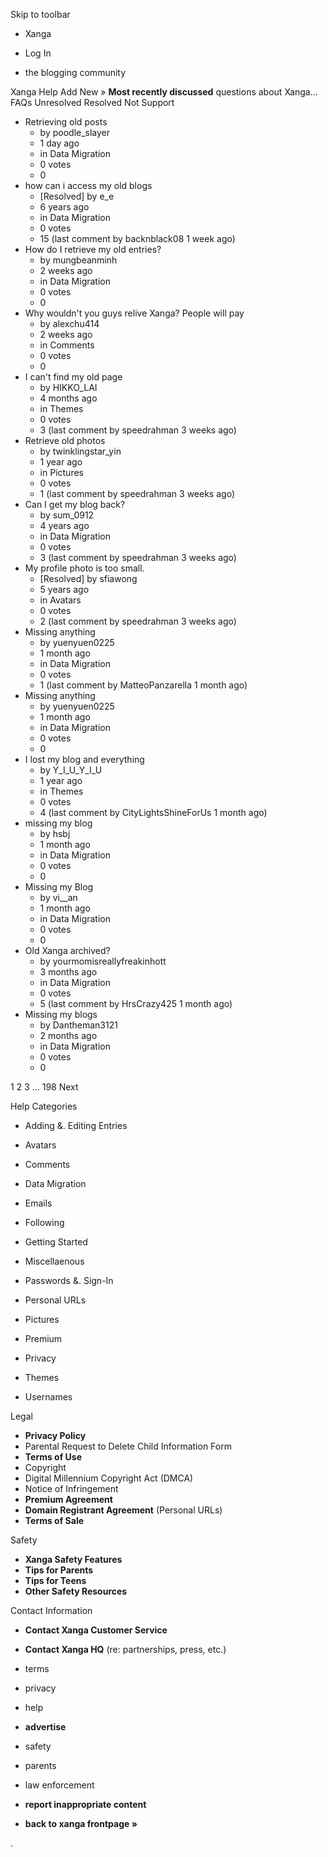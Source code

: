 Skip to toolbar

*   Xanga

*   Log In

*   the blogging community

Xanga Help Add New » **Most recently discussed** questions about Xanga… FAQs Unresolved Resolved Not Support

*   Retrieving old posts
    *   by poodle\_slayer
    *   1 day ago
    *   in Data Migration
    *   0 votes
    *   0
*   how can i access my old blogs
    *   \[Resolved\] by e\_e
    *   6 years ago
    *   in Data Migration
    *   0 votes
    *   15 (last comment by backnblack08 1 week ago)
*   How do I retrieve my old entries?
    *   by mungbeanminh
    *   2 weeks ago
    *   in Data Migration
    *   0 votes
    *   0
*   Why wouldn't you guys relive Xanga? People will pay
    *   by alexchu414
    *   2 weeks ago
    *   in Comments
    *   0 votes
    *   0
*   I can't find my old page
    *   by HIKKO\_LAI
    *   4 months ago
    *   in Themes
    *   0 votes
    *   3 (last comment by speedrahman 3 weeks ago)
*   Retrieve old photos
    *   by twinklingstar\_yin
    *   1 year ago
    *   in Pictures
    *   0 votes
    *   1 (last comment by speedrahman 3 weeks ago)
*   Can I get my blog back?
    *   by sum\_0912
    *   4 years ago
    *   in Data Migration
    *   0 votes
    *   3 (last comment by speedrahman 3 weeks ago)
*   My profile photo is too small.
    *   \[Resolved\] by sfiawong
    *   5 years ago
    *   in Avatars
    *   0 votes
    *   2 (last comment by speedrahman 3 weeks ago)
*   Missing anything
    *   by yuenyuen0225
    *   1 month ago
    *   in Data Migration
    *   0 votes
    *   1 (last comment by MatteoPanzarella 1 month ago)
*   Missing anything
    *   by yuenyuen0225
    *   1 month ago
    *   in Data Migration
    *   0 votes
    *   0
*   I lost my blog and everything
    *   by Y\_I\_U\_Y\_I\_U
    *   1 year ago
    *   in Themes
    *   0 votes
    *   4 (last comment by CityLightsShineForUs 1 month ago)
*   missing my blog
    *   by hsbj
    *   1 month ago
    *   in Data Migration
    *   0 votes
    *   0
*   Missing my Blog
    *   by vi\_\_an
    *   1 month ago
    *   in Data Migration
    *   0 votes
    *   0
*   Old Xanga archived?
    *   by yourmomisreallyfreakinhott
    *   3 months ago
    *   in Data Migration
    *   0 votes
    *   5 (last comment by HrsCrazy425 1 month ago)
*   Missing my blogs
    *   by Dantheman3121
    *   2 months ago
    *   in Data Migration
    *   0 votes
    *   0

1 2 3 ... 198 Next

Help Categories

*   Adding &. Editing Entries
*   Avatars
*   Comments
*   Data Migration
*   Emails
*   Following
*   Getting Started
*   Miscellaenous

*   Passwords &. Sign-In
*   Personal URLs
*   Pictures
*   Premium
*   Privacy
*   Themes
*   Usernames

Legal

*   **Privacy Policy**
*   Parental Request to Delete Child Information Form
*   **Terms of Use**
*   Copyright
*   Digital Millennium Copyright Act (DMCA)
*   Notice of Infringement
*   **Premium Agreement**
*   **Domain Registrant Agreement** (Personal URLs)
*   **Terms of Sale**

Safety

*   **Xanga Safety Features**
*   **Tips for Parents**
*   **Tips for Teens**
*   **Other Safety Resources**

Contact Information

*   **Contact Xanga Customer Service**
*   **Contact Xanga HQ** (re: partnerships, press, etc.)

*   terms
*   privacy
*   help
*   **advertise**

*   safety
*   parents
*   law enforcement
*   **report inappropriate content**

*   **back to xanga frontpage »**

<img src="http://pixel.quantserve.com/pixel/p-87h-iNOVooym2.gif" style="display: none" height="1" width="1" alt="Quantcast"/>.